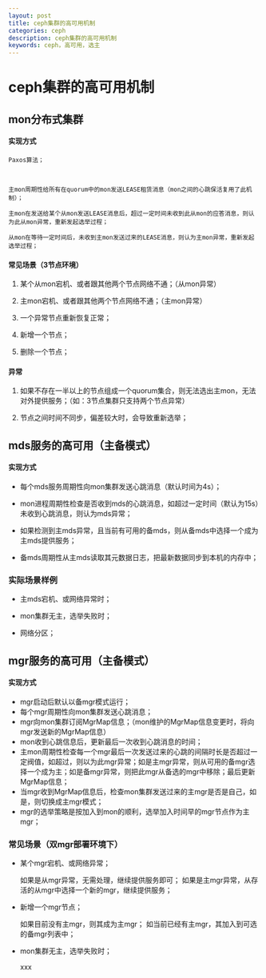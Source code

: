 ```yaml
---
layout: post
title: ceph集群的高可用机制
categories: ceph
description: ceph集群的高可用机制
keywords: ceph，高可用，选主
---
```



# ceph集群的高可用机制

## mon分布式集群

#### 实现方式

	Paxos算法；

	
	
	主mon周期性给所有在quorum中的mon发送LEASE租赁消息（mon之间的心跳保活复用了此机制）；

	主mon在发送给某个从mon发送LEASE消息后，超过一定时间未收到此从mon的应答消息，则认为此从mon异常，重新发起选举过程；

	从mon在等待一定时间后，未收到主mon发送过来的LEASE消息，则认为主mon异常，重新发起选举过程；

#### 常见场景（3节点环境）

1. 某个从mon宕机、或者跟其他两个节点网络不通；（从mon异常）

2. 主mon宕机、或者跟其他两个节点网络不通；（主mon异常）

3. 一个异常节点重新恢复正常；

4. 新增一个节点；

5. 删除一个节点；

#### 异常

1. 如果不存在一半以上的节点组成一个quorum集合，则无法选出主mon，无法对外提供服务；（如：3节点集群只支持两个节点异常）

2. 节点之间时间不同步，偏差较大时，会导致重新选举；


## mds服务的高可用（主备模式）

#### 实现方式

- 每个mds服务周期性向mon集群发送心跳消息（默认时间为4s）；

- mon进程周期性检查是否收到mds的心跳消息，如超过一定时间（默认为15s）未收到心跳消息，则认为mds异常；

- 如果检测到主mds异常，且当前有可用的备mds，则从备mds中选择一个成为主mds提供服务；

- 备mds周期性从主mds读取其元数据日志，把最新数据同步到本机的内存中；

### 实际场景样例

- 主mds宕机、或网络异常时；

- mon集群无主，选举失败时；

- 网络分区；


## mgr服务的高可用（主备模式）

#### 实现方式

- mgr启动后默认以备mgr模式运行；
- 每个mgr周期性向mon集群发送心跳消息；
- mgr向mon集群订阅MgrMap信息；（mon维护的MgrMap信息变更时，将向mgr发送新的MgrMap信息）
- mon收到心跳信息后，更新最后一次收到心跳消息的时间；
- 主mon周期性检查每一个mgr最后一次发送过来的心跳的间隔时长是否超过一定阀值，如超过，则以为此mgr异常；如是主mgr异常，则从可用的备mgr选择一个成为主；如是备mgr异常，则把此mgr从备选的mgr中移除；最后更新MgrMap信息；
- 当mgr收到MgrMap信息后，检查mon集群发送过来的主mgr是否是自己，如是，则切换成主mgr模式；
- mgr的选举策略是按加入到mon的顺利，选举加入时间早的mgr节点作为主mgr；

### 常见场景（双mgr部署环境下）

- 某个mgr宕机、或网络异常；

	如果是从mgr异常，无需处理，继续提供服务即可；
	如果是主mgr异常，从存活的从mgr中选择一个新的mgr，继续提供服务；

- 新增一个mgr节点；

	如果目前没有主mgr，则其成为主mgr；
	如当前已经有主mgr，其加入到可选的备mgr列表中；

- mon集群无主，选举失败时；

	xxx
